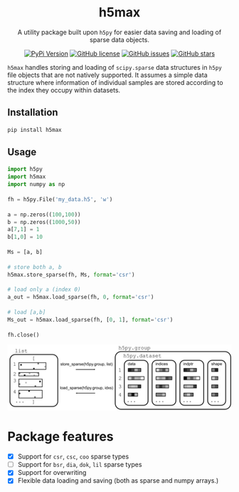 <div align="center">
<h1>h5max</h1>

A utility package built upon `h5py` for easier data saving and loading of sparse data objects.

[![PyPi Version](https://img.shields.io/pypi/v/h5max.svg)](https://pypi.python.org/pypi/h5max/)
[![GitHub license](https://img.shields.io/github/license/jdcla/h5max)](https://github.com/jdcla/h5max/blob/main/LICENSE.md)
[![GitHub issues](https://img.shields.io/github/issues/jdcla/h5max)](https://github.com/jdcla/h5max/issues)
[![GitHub stars](https://img.shields.io/github/stars/jdcla/h5max)](https://github.com/jdcla/h5max/stargazers)
</div>

`h5max` handles storing and loading of `scipy.sparse` data structures in `h5py` file objects that are not natively supported. It assumes a simple data structure where information of individual samples are stored according to the index they occupy within datasets.  

## Installation

```bash
pip install h5max
```

## Usage

```python
import h5py
import h5max
import numpy as np

fh = h5py.File('my_data.h5', 'w')

a = np.zeros((100,100))
b = np.zeros((1000,50))
a[7,1] = 1
b[1,0] = 10

Ms = [a, b]

# store both a, b
h5max.store_sparse(fh, Ms, format='csr')

# load only a (index 0)
a_out = h5max.load_sparse(fh, 0, format='csr')

# load [a,b]
Ms_out = h5max.load_sparse(fh, [0, 1], format='csr')

fh.close()
```


<img src="https://github.com/jdcla/h5max/raw/main/h5max.png" width="600">


# Package features

- [x] Support for `csr`, `csc`, `coo` sparse types
- [ ] Support for `bsr`, `dia`, `dok`, `lil` sparse types
- [x] Support for overwriting
- [x] Flexible data loading and saving (both as sparse and numpy arrays.)
